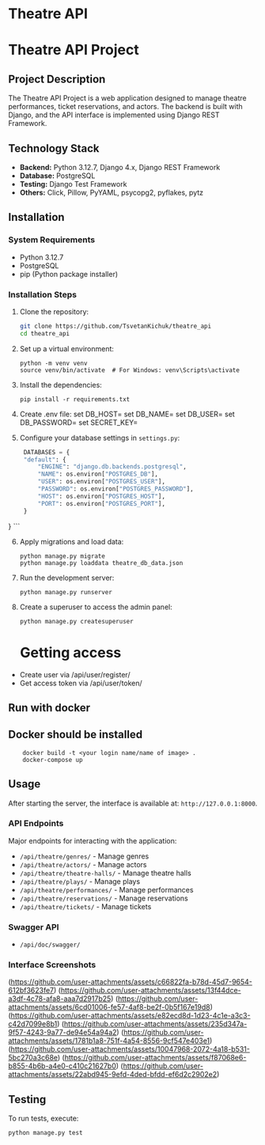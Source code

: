 # Theatre API

# Theatre API Project

## Project Description

The Theatre API Project is a web application designed to manage theatre performances, ticket reservations, and actors.
The backend is built with Django, and the API interface is implemented using Django REST Framework.

## Technology Stack

- **Backend:** Python 3.12.7, Django 4.x, Django REST Framework
- **Database:** PostgreSQL
- **Testing:** Django Test Framework
- **Others:** Click, Pillow, PyYAML, psycopg2, pyflakes, pytz

## Installation

### System Requirements

- Python 3.12.7
- PostgreSQL
- pip (Python package installer)

### Installation Steps

1. Clone the repository:
    ```bash
    git clone https://github.com/TsvetanKichuk/theatre_api
    cd theatre_api
    ```

2. Set up a virtual environment:
    ```in to the terminal
    python -m venv venv
    source venv/bin/activate  # For Windows: venv\Scripts\activate
    ```

3. Install the dependencies:
    ```in to the terminal
    pip install -r requirements.txt
    ```
4. Create .env file:
   set DB_HOST=<your db hostname>
   set DB_NAME=<your db name>
   set DB_USER=<your db username>
   set DB_PASSWORD=<your db user password>
   set SECRET_KEY=<your secret key>

5. Configure your database settings in `settings.py`:
    ```python
     DATABASES = {
     "default": {
         "ENGINE": "django.db.backends.postgresql",
         "NAME": os.environ["POSTGRES_DB"],
         "USER": os.environ["POSTGRES_USER"],
         "PASSWORD": os.environ["POSTGRES_PASSWORD"],
         "HOST": os.environ["POSTGRES_HOST"],
         "PORT": os.environ["POSTGRES_PORT"],
     }
 }
      ```

6. Apply migrations and load data:
    ```in to the terminal
    python manage.py migrate
   python manage.py loaddata theatre_db_data.json
    ```

7. Run the development server:
    ```in to the terminal
    python manage.py runserver
    ```

8. Create a superuser to access the admin panel:
    ```in to the terminal
    python manage.py createsuperuser
    ```
   # Getting access

<ul>
  <li>Create user via /api/user/register/</li>
  <li>Get access token via /api/user/token/</li>
</ul>

## Run with docker

## Docker should be installed

```shell
    docker build -t <your login name/name of image> .
    docker-compose up
```

## Usage

After starting the server, the interface is available at: `http://127.0.0.1:8000`.

### API Endpoints

Major endpoints for interacting with the application:

- `/api/theatre/genres/` - Manage genres
- `/api/theatre/actors/` - Manage actors
- `/api/theatre/theatre-halls/` - Manage theatre halls
- `/api/theatre/plays/` - Manage plays
- `/api/theatre/performances/` - Manage performances
- `/api/theatre/reservations/` - Manage reservations
- `/api/theatre/tickets/` - Manage tickets

### Swagger API
- `/api/doc/swagger/`

### Interface Screenshots

(https://github.com/user-attachments/assets/c66822fa-b78d-45d7-9654-612bf3623fe7)
(https://github.com/user-attachments/assets/13f44dce-a3df-4c78-afa8-aaa7d2917b25)
(https://github.com/user-attachments/assets/6cd01006-fe57-4af8-be2f-0b5f167e19d8)
(https://github.com/user-attachments/assets/e82ecd8d-1d23-4c1e-a3c3-c42d7099e8b1)
(https://github.com/user-attachments/assets/235d347a-9f57-4243-9a77-de94e54a94a2)
(https://github.com/user-attachments/assets/1781b1a8-751f-4a54-8556-9cf547e403e1)
(https://github.com/user-attachments/assets/10047968-2072-4a18-b531-5bc270a3c68e)
(https://github.com/user-attachments/assets/f87068e6-b855-4b6b-a4e0-c410c21627b0)
(https://github.com/user-attachments/assets/22abd945-9efd-4ded-bfdd-ef6d2c2902e2)

## Testing

To run tests, execute:

```in to the terminal
python manage.py test
```
